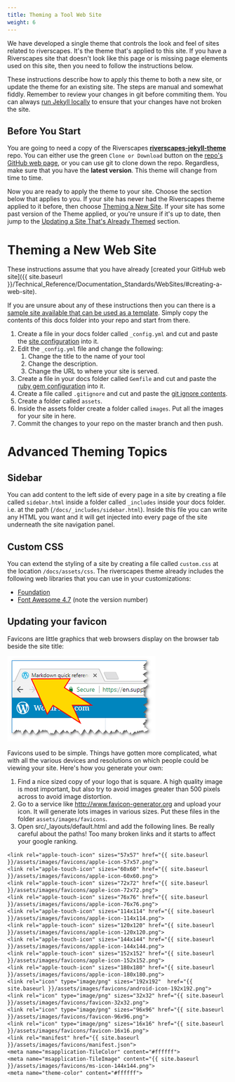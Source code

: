 ```yaml
---
title: Theming a Tool Web Site
weight: 6
---
```


We have developed a single theme that controls the look and feel of sites related to riverscapes. It's the theme that's applied to this site. If you have a Riverscapes site that doesn't look like this page or is missing page elements used on this site, then you need to follow the instructions below.

These instructions describe how to apply this theme to both a new site, or update the theme for an existing site. The steps are manual and somewhat fiddly. Remember to review your changes in git before commiting them. You can always [run Jekyll locally](jekyll_toolbox.html#running-jekyll-locally) to ensure that your changes have not broken the site.

## Before You Start

You are going to need a copy of the Riverscapes **[riverscapes-jekyll-theme](https://github.com/Riverscapes/riverscapes-jekyll-theme)** repo. You can either use the green `Clone or Download` button on the [repo's GitHub web page](https://github.com/Riverscapes/riverscapes-jekyll-theme), or you can use git to clone down the repo. Regardless, make sure that you have the **latest version**. This theme will change from time to time.

Now you are ready to apply the theme to your site. Choose the section below that applies to you. If your site has never had the Riverscapes theme applied to it before, then choose [Theming a New Site](#theming-a-new-web-site). If your site has some past version of the Theme applied, or you're unsure if it's up to date, then jump to the [Updating a Site That's Already Themed](#updating-a-site-thats-already-themed) section.


# Theming a New Web Site

These instructions assume that you have already [created your GitHub web site]({{ site.baseurl }}/Technical_Reference/Documentation_Standards/WebSites/#creating-a-web-site).

If you are unsure about any of these instructions then you can there is a [sample site available that can be used as a template](https://github.com/Riverscapes/riverscapes-jekyll-theme/tree/master/docs). Simply copy the contents of this docs folder into your repo and start from there.

1. Create a file in your docs folder called `_config.yml` and cut and paste the [site configuration](https://raw.githubusercontent.com/Riverscapes/riverscapes-jekyll-theme/master/docs/_config.yml) into it.
1. Edit the `_config.yml` file and change the following:
    1. Change the title to the name of your tool
    1. Change the description.
    1. Change the URL to where your site is served.
1. Create a file in your docs folder called `Gemfile` and cut and paste the [ruby gem configuration](https://raw.githubusercontent.com/Riverscapes/riverscapes-jekyll-theme/master/docs/_config.yml) into it.
1. Create a file called `.gitignore` and cut and paste the [git ignore contents](https://raw.githubusercontent.com/Riverscapes/riverscapes-jekyll-theme/master/docs/.gitignore).
1. Create a folder called `assets`.
1. Inside the assets folder create a folder called `images`. Put all the images for your site in here.
1. Commit the changes to your repo on the master branch and then push.

# Advanced Theming Topics

## Sidebar

You can add content to the left side of every page in a site by creating a file called `sidebar.html` inside a folder called `_includes` inside your docs folder. i.e. at the path (`/docs/_includes/sidebar.html`). Inside this file you can write any HTML you want and it will get injected into every page of the site underneath the site navigation panel.

## Custom CSS

You can extend the styling of a site by creating a file called `custom.css` at the location `/docs/assets/css`. The riverscapes theme already includes the following web libraries that you can use in your customizations:

* [Foundation](https://foundation.zurb.com/)
* [Font Awesome 4.7](https://fontawesome.com/v4.7.0/) (note the version number)


## Updating your favicon

Favicons are little graphics that web browsers display on the browser tab beside the site title:

![favicon](/assets/images/favicon_demo.png)

Favicons used to be simple. Things have gotten more complicated, what with all the various devices and resolutions on which people could be viewing your site. Here's how you generate your own:

1. Find a nice sized copy of your logo that is square. A high quality image is most important, but also try to avoid images greater than 500 pixels across to avoid image distortion.
1. Go to a service like <http://www.favicon-generator.org> and upload your icon. It will generate lots images in various sizes. Put these files in the folder `assets/images/favicons`.
1. Open src/_layouts/default.html and add the following lines. Be really careful about the paths! Too many broken links and it starts to affect your google ranking.

```
<link rel="apple-touch-icon" sizes="57x57" href="{{ site.baseurl }}/assets/images/favicons/apple-icon-57x57.png">
<link rel="apple-touch-icon" sizes="60x60" href="{{ site.baseurl }}/assets/images/favicons/apple-icon-60x60.png">
<link rel="apple-touch-icon" sizes="72x72" href="{{ site.baseurl }}/assets/images/favicons/apple-icon-72x72.png">
<link rel="apple-touch-icon" sizes="76x76" href="{{ site.baseurl }}/assets/images/favicons/apple-icon-76x76.png">
<link rel="apple-touch-icon" sizes="114x114" href="{{ site.baseurl }}/assets/images/favicons/apple-icon-114x114.png">
<link rel="apple-touch-icon" sizes="120x120" href="{{ site.baseurl }}/assets/images/favicons/apple-icon-120x120.png">
<link rel="apple-touch-icon" sizes="144x144" href="{{ site.baseurl }}/assets/images/favicons/apple-icon-144x144.png">
<link rel="apple-touch-icon" sizes="152x152" href="{{ site.baseurl }}/assets/images/favicons/apple-icon-152x152.png">
<link rel="apple-touch-icon" sizes="180x180" href="{{ site.baseurl }}/assets/images/favicons/apple-icon-180x180.png">
<link rel="icon" type="image/png" sizes="192x192"  href="{{ site.baseurl }}/assets/images/favicons/android-icon-192x192.png">
<link rel="icon" type="image/png" sizes="32x32" href="{{ site.baseurl }}/assets/images/favicons/favicon-32x32.png">
<link rel="icon" type="image/png" sizes="96x96" href="{{ site.baseurl }}/assets/images/favicons/favicon-96x96.png">
<link rel="icon" type="image/png" sizes="16x16" href="{{ site.baseurl }}/assets/images/favicons/favicon-16x16.png">
<link rel="manifest" href="{{ site.baseurl }}/assets/images/favicons/manifest.json">
<meta name="msapplication-TileColor" content="#ffffff">
<meta name="msapplication-TileImage" content="{{ site.baseurl }}/assets/images/favicons/ms-icon-144x144.png">
<meta name="theme-color" content="#ffffff">
```